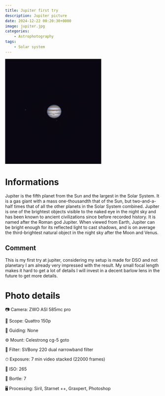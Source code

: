 ```yaml
---
title: Jupiter first try
description: Jupiter picture
date: 2024-12-22 00:20:30+0000
image: jupiter.jpg
categories:
    - Astrophotography
tags:
    - Solar system
---
```


![Jupiter](jupiter.jpg)

# Informations

Jupiter is the fifth planet from the Sun and the largest in the Solar System. It is a gas giant with a mass one-thousandth that of the Sun, but two-and-a-half times that of all the other planets in the Solar System combined. Jupiter is one of the brightest objects visible to the naked eye in the night sky and has been known to ancient civilizations since before recorded history. It is named after the Roman god Jupiter. When viewed from Earth, Jupiter can be bright enough for its reflected light to cast shadows, and is on average the third-brightest natural object in the night sky after the Moon and Venus.

## Comment 

This is my first try at jupiter, considering my setup is made for DSO and not planetary I am already very impressed with the result. My small focal length makes it hard to get a lot of details I will invest in a decent barlow lens in the future to get more details.


# Photo details

📷 Camera: ZWO ASI 585mc pro

🔭 Scope: Quattro 150p

🎯 Guiding: None

⚙️ Mount: Celestrong cg-5 goto

🎨 Filter: SVBony 220 dual narrowband filter

⏱ Exposure: 7 min video stacked (22000 frames)

🌌 ISO: 265

🌇 Bortle: 7

🖥 Processing: Siril, Starnet ++, Graxpert, Photoshop

